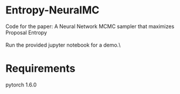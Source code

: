 # Entropy-NeuralMC
Code for the paper: A Neural Network MCMC sampler that maximizes Proposal Entropy \
\
Run the provided jupyter notebook for a demo.\
# Requirements
pytorch 1.6.0
